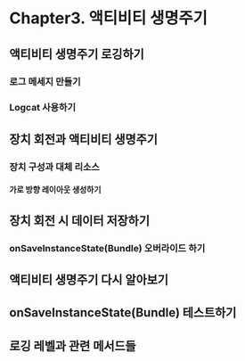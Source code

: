 # Chapter3. 액티비티 생명주기

## 액티비티 생명주기 로깅하기

### 로그 메세지 만들기


### Logcat 사용하기

## 장치 회전과 액티비티 생명주기

### 장치 구성과 대체 리소스

#### 가로 방향 레이아웃 생성하기

## 장치 회전 시 데이터 저장하기

### onSaveInstanceState(Bundle) 오버라이드 하기


## 액티비티 생명주기 다시 알아보기

## onSaveInstanceState(Bundle) 테스트하기

## 로깅 레벨과 관련 메서드들

